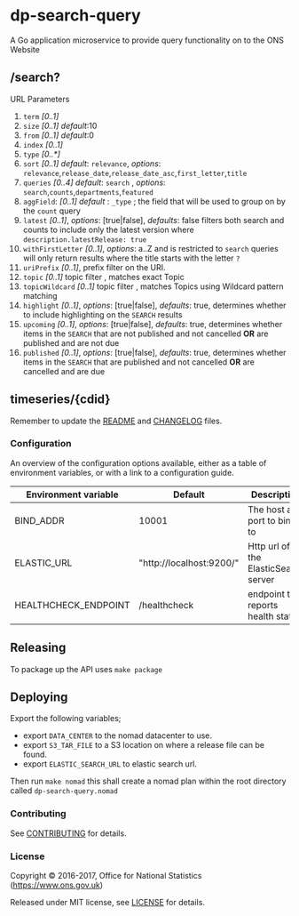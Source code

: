 dp-search-query
================

A Go application microservice to provide query functionality on to the ONS Website

## /search?

URL Parameters

1. `term` _[0..1]_
2. `size` _[0..1]_ _default_:10
3. `from` _[0..1]_ _default_:0
4. `index` _[0..1]_
5. `type` _[0..*]_
6. `sort` _[0..1]_ _default_: `relevance`, _options_: `relevance`,`release_date`,`release_date_asc`,`first_letter`,`title`
7. `queries` _[0..4]_ _default_: `search` , _options_: `search`,`counts`,`departments`,`featured`
8. `aggField`: _[0..1]_ _default_ : `_type` ; the field that will be used to group on by the `count` query
9. `latest` _[0..1]_, _options_: [true|false], _defaults_: false filters both search and counts to include only the latest version where `description.latestRelease: true`
10. `withFirstLetter` _[0..1]_, _options_:  a..Z and is restricted to `search` queries will only return results where the title starts with the letter `?`
11. `uriPrefix` _[0..1]_, prefix filter on the URI.
12. `topic` _[0..1]_ topic filter , matches exact Topic
13. `topicWildcard` _[0..1]_ topic filter , matches Topics using Wildcard pattern matching
14. `highlight`  _[0..1]_, _options_: [true|false], _defaults_: true, determines whether to include highlighting on the `SEARCH` results
15. `upcoming`  _[0..1]_, _options_: [true|false], _defaults_: true, determines whether items in the `SEARCH` that are not published and not cancelled __OR__ are published and are not due
16. `published`  _[0..1]_, _options_: [true|false], _defaults_: true, determines whether items in the `SEARCH` that are published and not cancelled __OR__ are cancelled and are due

## timeseries/{cdid}


Remember to update the [README](README.md) and [CHANGELOG](CHANGELOG.md) files.

### Configuration

An overview of the configuration options available, either as a table of
environment variables, or with a link to a configuration guide.

| Environment variable | Default | Description
| -------------------- | ------- | -----------
| BIND_ADDR            | 10001  | The host and port to bind to
| ELASTIC_URL	       | "http://localhost:9200/" | Http url of the ElasticSearch server
| HEALTHCHECK_ENDPOINT | /healthcheck             | endpoint that reports health status

## Releasing
To package up the API uses `make package`

## Deploying
Export the following variables;
* export `DATA_CENTER` to the nomad datacenter to use.
* export `S3_TAR_FILE` to a S3 location on where a release file can be found.
* export `ELASTIC_SEARCH_URL` to elastic search url.

Then run `make nomad` this shall create a nomad plan within the root directory
called `dp-search-query.nomad`

### Contributing

See [CONTRIBUTING](CONTRIBUTING.md) for details.

### License

Copyright © 2016-2017, Office for National Statistics (https://www.ons.gov.uk)

Released under MIT license, see [LICENSE](LICENSE.md) for details.
